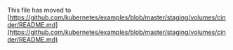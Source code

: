 This file has moved to [https://github.com/kubernetes/examples/blob/master/staging/volumes/cinder/README.md](https://github.com/kubernetes/examples/blob/master/staging/volumes/cinder/README.md)
